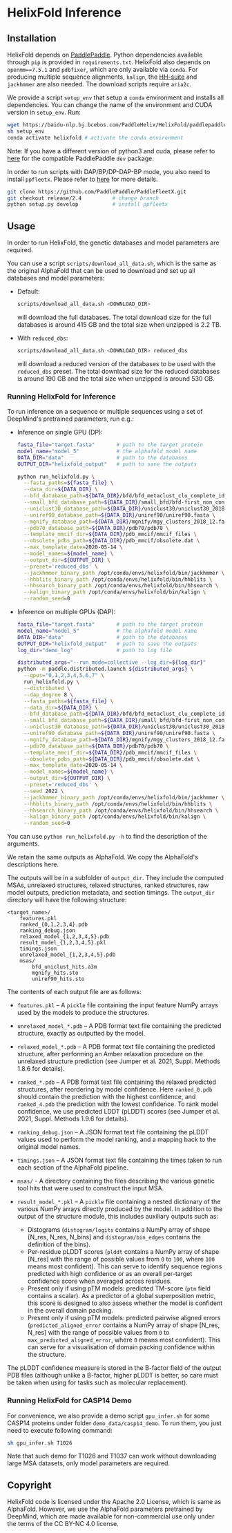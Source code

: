 # HelixFold Inference

## Installation
HelixFold depends on [PaddlePaddle](https://github.com/paddlepaddle/paddle).
Python dependencies available through `pip` is provided in `requirements.txt`. HelixFold also depends on `openmm==7.5.1` and `pdbfixer`, which are only available via `conda`. For producing multiple sequence alignments, `kalign`, the [HH-suite](https://github.com/soedinglab/hh-suite) and `jackhmmer` are also needed. The download scripts require `aria2c`.

We provide a script `setup_env` that setup a `conda` environment and installs all dependencies. You can change the name of the environment and CUDA version in `setup_env`. Run:
```bash
wget https://baidu-nlp.bj.bcebos.com/PaddleHelix/HelixFold/paddlepaddle_gpu-2.4.1-cp37-cp37m-linux_x86_64.whl
sh setup_env
conda activate helixfold # activate the conda environment
```
Note: If you have a different version of python3 and cuda, please refer to [here](https://www.paddlepaddle.org.cn/whl/linux/gpu/develop.html) for the compatible PaddlePaddle `dev` package.

In order to run scripts with DAP/BP/DP-DAP-BP mode, you also need to install `ppfleetx`. Please refer to [here](https://github.com/PaddlePaddle/PaddleFleetX/tree/release/2.4/projects/protein_folding) for more details.
```bash
git clone https://github.com/PaddlePaddle/PaddleFleetX.git
git checkout release/2.4          # change branch
python setup.py develop           # install ppfleetx
```

## Usage

In order to run HelixFold, the genetic databases and model parameters are required.

You can use a script `scripts/download_all_data.sh`, which is the same as the original AlphaFold that can be used to download and set up all databases and model parameters:

*   Default:

    ```bash
    scripts/download_all_data.sh <DOWNLOAD_DIR>
    ```

    will download the full databases. The total download size for the full databases is around 415 GB and the total size when unzipped is 2.2 TB.  

*   With `reduced_dbs`:

    ```bash
    scripts/download_all_data.sh <DOWNLOAD_DIR> reduced_dbs
    ```

    will download a reduced version of the databases to be used with the
    `reduced_dbs` preset. The total download size for the reduced databases is around 190 GB and the total size when unzipped is around 530 GB. 

### Running HelixFold for Inference

To run inference on a sequence or multiple sequences using a set of DeepMind's pretrained parameters, run e.g.:

*   Inference on single GPU (DP):
    ```bash
    fasta_file="target.fasta"       # path to the target protein
    model_name="model_5"            # the alphafold model name
    DATA_DIR="data"                 # path to the databases
    OUTPUT_DIR="helixfold_output"   # path to save the outputs

    python run_helixfold.py \
      --fasta_paths=${fasta_file} \
      --data_dir=${DATA_DIR} \
      --bfd_database_path=${DATA_DIR}/bfd/bfd_metaclust_clu_complete_id30_c90_final_seq.sorted_opt \
      --small_bfd_database_path=${DATA_DIR}/small_bfd/bfd-first_non_consensus_sequences.fasta \
      --uniclust30_database_path=${DATA_DIR}/uniclust30/uniclust30_2018_08/uniclust30_2018_08 \
      --uniref90_database_path=${DATA_DIR}/uniref90/uniref90.fasta \
      --mgnify_database_path=${DATA_DIR}/mgnify/mgy_clusters_2018_12.fa \
      --pdb70_database_path=${DATA_DIR}/pdb70/pdb70 \
      --template_mmcif_dir=${DATA_DIR}/pdb_mmcif/mmcif_files \
      --obsolete_pdbs_path=${DATA_DIR}/pdb_mmcif/obsolete.dat \
      --max_template_date=2020-05-14 \
      --model_names=${model_name} \
      --output_dir=${OUTPUT_DIR} \
      --preset='reduced_dbs' \
      --jackhmmer_binary_path /opt/conda/envs/helixfold/bin/jackhmmer \
      --hhblits_binary_path /opt/conda/envs/helixfold/bin/hhblits \
      --hhsearch_binary_path /opt/conda/envs/helixfold/bin/hhsearch \
      --kalign_binary_path /opt/conda/envs/helixfold/bin/kalign \
      --random_seed=0
    ```

*   Inference on multiple GPUs (DAP):
    ```bash
    fasta_file="target.fasta"       # path to the target protein
    model_name="model_5"            # the alphafold model name
    DATA_DIR="data"                 # path to the databases
    OUTPUT_DIR="helixfold_output"   # path to save the outputs
    log_dir="demo_log"              # path to log file

    distributed_args="--run_mode=collective --log_dir=${log_dir}"
    python -m paddle.distributed.launch ${distributed_args} \
      --gpus="0,1,2,3,4,5,6,7" \
      run_helixfold.py \
      --distributed \
      --dap_degree 8 \
      --fasta_paths=${fasta_file} \
      --data_dir=${DATA_DIR} \
      --bfd_database_path=${DATA_DIR}/bfd/bfd_metaclust_clu_complete_id30_c90_final_seq.sorted_opt \
      --small_bfd_database_path=${DATA_DIR}/small_bfd/bfd-first_non_consensus_sequences.fasta \
      --uniclust30_database_path=${DATA_DIR}/uniclust30/uniclust30_2018_08/uniclust30_2018_08 \
      --uniref90_database_path=${DATA_DIR}/uniref90/uniref90.fasta \
      --mgnify_database_path=${DATA_DIR}/mgnify/mgy_clusters_2018_12.fa \
      --pdb70_database_path=${DATA_DIR}/pdb70/pdb70 \
      --template_mmcif_dir=${DATA_DIR}/pdb_mmcif/mmcif_files \
      --obsolete_pdbs_path=${DATA_DIR}/pdb_mmcif/obsolete.dat \
      --max_template_date=2020-05-14 \
      --model_names=${model_name} \
      --output_dir=${OUTPUT_DIR} \
      --preset='reduced_dbs' \
      --seed 2022 \
      --jackhmmer_binary_path /opt/conda/envs/helixfold/bin/jackhmmer \
      --hhblits_binary_path /opt/conda/envs/helixfold/bin/hhblits \
      --hhsearch_binary_path /opt/conda/envs/helixfold/bin/hhsearch \
      --kalign_binary_path /opt/conda/envs/helixfold/bin/kalign \
      --random_seed=0
    ```
You can use `python run_helixfold.py -h` to find the description of the arguments.

We retain the same outputs as AlphaFold. We copy the AlphaFold's descriptions here. 

The outputs will be in a subfolder of `output_dir`. They
include the computed MSAs, unrelaxed structures, relaxed structures, ranked
structures, raw model outputs, prediction metadata, and section timings. The
`output_dir` directory will have the following structure:

```
<target_name>/
    features.pkl
    ranked_{0,1,2,3,4}.pdb
    ranking_debug.json
    relaxed_model_{1,2,3,4,5}.pdb
    result_model_{1,2,3,4,5}.pkl
    timings.json
    unrelaxed_model_{1,2,3,4,5}.pdb
    msas/
        bfd_uniclust_hits.a3m
        mgnify_hits.sto
        uniref90_hits.sto
```

The contents of each output file are as follows:

*   `features.pkl` – A `pickle` file containing the input feature NumPy arrays
    used by the models to produce the structures.
*   `unrelaxed_model_*.pdb` – A PDB format text file containing the predicted
    structure, exactly as outputted by the model.
*   `relaxed_model_*.pdb` – A PDB format text file containing the predicted
    structure, after performing an Amber relaxation procedure on the unrelaxed
    structure prediction (see Jumper et al. 2021, Suppl. Methods 1.8.6 for
    details).
*   `ranked_*.pdb` – A PDB format text file containing the relaxed predicted
    structures, after reordering by model confidence. Here `ranked_0.pdb` should
    contain the prediction with the highest confidence, and `ranked_4.pdb` the
    prediction with the lowest confidence. To rank model confidence, we use
    predicted LDDT (pLDDT) scores (see Jumper et al. 2021, Suppl. Methods 1.9.6
    for details).
*   `ranking_debug.json` – A JSON format text file containing the pLDDT values
    used to perform the model ranking, and a mapping back to the original model
    names.
*   `timings.json` – A JSON format text file containing the times taken to run
    each section of the AlphaFold pipeline.
*   `msas/` - A directory containing the files describing the various genetic
    tool hits that were used to construct the input MSA.
*   `result_model_*.pkl` – A `pickle` file containing a nested dictionary of the
    various NumPy arrays directly produced by the model. In addition to the
    output of the structure module, this includes auxiliary outputs such as:

    *   Distograms (`distogram/logits` contains a NumPy array of shape [N_res,
        N_res, N_bins] and `distogram/bin_edges` contains the definition of the
        bins).
    *   Per-residue pLDDT scores (`plddt` contains a NumPy array of shape
        [N_res] with the range of possible values from `0` to `100`, where `100`
        means most confident). This can serve to identify sequence regions
        predicted with high confidence or as an overall per-target confidence
        score when averaged across residues.
    *   Present only if using pTM models: predicted TM-score (`ptm` field
        contains a scalar). As a predictor of a global superposition metric,
        this score is designed to also assess whether the model is confident in
        the overall domain packing.
    *   Present only if using pTM models: predicted pairwise aligned errors
        (`predicted_aligned_error` contains a NumPy array of shape [N_res,
        N_res] with the range of possible values from `0` to
        `max_predicted_aligned_error`, where `0` means most confident). This can
        serve for a visualisation of domain packing confidence within the
        structure.

The pLDDT confidence measure is stored in the B-factor field of the output PDB
files (although unlike a B-factor, higher pLDDT is better, so care must be taken
when using for tasks such as molecular replacement).

### Running HelixFold for CASP14 Demo

For convenience, we also provide a demo script `gpu_infer.sh` for some CASP14 proteins under folder `demo_data/casp14_demo`. To run them, you just need to execute following command:

```bash
sh gpu_infer.sh T1026
```

Note that such demo for T1026 and T1037 can work without downloading large MSA datasets, only model parameters are required.

## Copyright

HelixFold code is licensed under the Apache 2.0 License, which is same as AlphaFold. However, we use the AlphaFold parameters pretrained by DeepMind, which are made available for non-commercial use only under the terms of the CC BY-NC 4.0 license.

